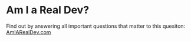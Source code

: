 # Am I a Real Dev?
Find out by answering all important questions that matter to this quesiton: [AmIARealDev.com](http://AmIaRealDev.com/)
